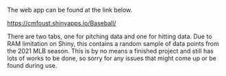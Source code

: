 The web app can be found at the link below.

https://cmfoust.shinyapps.io/Baseball/

There are two tabs, one for pitching data and one for hitting data. Due to RAM limitation on Shiny, this contains a random sample of data points from the 2021 MLB season. This is by no means a finished project and still has lots of works to be done, so sorry for any issues that might come up or be found during use.
